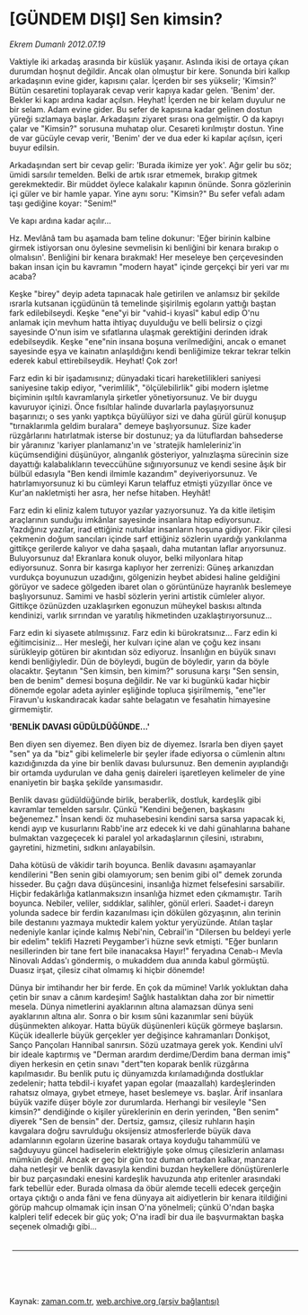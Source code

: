 # [GÜNDEM DIŞI] Sen kimsin?

*Ekrem Dumanlı 2012.07.19*

<td class="columnist-detail">
<p>Vaktiyle iki arkadaş arasında bir küslük yaşanır. Aslında ikisi de ortaya çıkan durumdan hoşnut değildir. Ancak olan olmuştur bir kere. Sonunda biri kalkıp arkadaşının evine gider, kapısını çalar. İçerden bir ses yükselir; 'Kimsin?' Bütün cesaretini toplayarak cevap verir kapıya kadar gelen. 'Benim' der. Bekler ki kapı ardına kadar açılsın. Heyhat! İçerden ne bir kelam duyulur ne bir selam. Adam evine gider. Bu sefer de kapısına kadar gelinen dostun yüreği sızlamaya başlar. Arkadaşını ziyaret sırası ona gelmiştir. O da kapıyı çalar ve "Kimsin?" sorusuna muhatap olur. Cesareti kırılmıştır dostun. Yine de var gücüyle cevap verir, 'Benim' der ve dua eder ki kapılar açılsın, içeri buyur edilsin.</p>
<p>
<div id="haberMetinDiv">
<p>Arkadaşından sert bir cevap gelir: 'Burada ikimize yer yok'. Ağır gelir bu söz; ümidi sarsılır temelden. Belki de artık ısrar etmemek, bırakıp gitmek gerekmektedir. Bir müddet öylece kalakalır kapının önünde. Sonra gözlerinin içi güler ve bir hamle yapar. Yine aynı soru: "Kimsin?" Bu sefer vefalı adam taşı gediğine koyar: "Senim!"
<p>Ve kapı ardına kadar açılır...
<p>Hz. Mevlânâ tam bu aşamada bam teline dokunur: 'Eğer birinin kalbine girmek istiyorsan onu öylesine sevmelisin ki benliğini bir kenara bırakıp o olmalısın'. Benliğini bir kenara bırakmak! Her meseleye ben çerçevesinden bakan insan için bu kavramın "modern hayat" içinde gerçekçi bir yeri var mı acaba?
<p>Keşke "birey" deyip adeta tapınacak hale getirilen ve anlamsız bir şekilde ısrarla kutsanan içgüdünün tâ temelinde şişirilmiş egoların yattığı baştan fark edilebilseydi. Keşke "ene"yi bir "vahid-i kıyasî" kabul edip O'nu anlamak için mevhum hatta ihtiyaç duyulduğu ve belli belirsiz o çizgi sayesinde O'nun isim ve sıfatlarına ulaşmak gerektiğini derinden idrak edebilseydik. Keşke "ene"nin insana boşuna verilmediğini, ancak o emanet sayesinde eşya ve kainatın anlaşıldığını kendi benliğimize tekrar tekrar telkin ederek kabul ettirebilseydik. Heyhat! Çok zor!
<p>Farz edin ki bir işadamısınız; dünyadaki ticari hareketlilikleri saniyesi saniyesine takip ediyor, "verimlilik", "ölçülebilirlik" gibi modern işletme biçiminin ışıltılı kavramlarıyla şirketler yönetiyorsunuz. Ve bir duygu kavuruyor içinizi. Önce fısıltılar halinde duvarlarla paylaşıyorsunuz başarınızı; o ses yankı yaptıkça büyülüyor sizi ve daha gürül gürül konuşup "tırnaklarımla geldim buralara" demeye başlıyorsunuz. Size kader rüzgârlarını hatırlatmak isterse bir dostunuz; ya da lütuflardan bahsederse bir yâranınız 'kariyer planlamanız'ın ve 'stratejik hamleleriniz'in küçümsendiğini düşünüyor, alınganlık gösteriyor, yalnızlaşma sürecinin size dayattığı kalabalıkların teveccühüne sığınıyorsunuz ve kendi sesine âşık bir bülbül edasıyla "Ben kendi ilmimle kazandım" deyiveriyorsunuz. Ve hatırlamıyorsunuz ki bu cümleyi Karun telaffuz etmişti yüzyıllar önce ve Kur'an nakletmişti her asra, her nefse hitaben. Heyhât!
<p>Farz edin ki eliniz kalem tutuyor yazılar yazıyorsunuz. Ya da kitle iletişim araçlarının sunduğu imkânlar sayesinde insanlara hitap ediyorsunuz. Yazdığınız yazılar, irad ettiğiniz nutuklar insanların hoşuna gidiyor. Fikir çilesi çekmenin doğum sancıları içinde sarf ettiğiniz sözlerin uyardığı yankılanma gittikçe gerilerde kalıyor ve daha şaşaalı, daha mutantan laflar arıyorsunuz. Buluyorsunuz da! Ekranlara konuk oluyor, belki milyonlara hitap ediyorsunuz. Sonra bir kasırga kaplıyor her zerrenizi: Güneş arkanızdan vurdukça boyunuzun uzadığını, gölgenizin heybet abidesi haline geldiğini görüyor ve sadece gölgeden ibaret olan o görüntünüze hayranlık beslemeye başlıyorsunuz. Samimi ve hasbî sözlerin yerini artistik cümleler alıyor. Gittikçe özünüzden uzaklaşırken egonuzun müheykel baskısı altında kendinizi, varlık sırrından ve yaratılış hikmetinden uzaklaştırıyorsunuz...
<p>Farz edin ki siyasete atılmışsınız. Farz edin ki bürokratsınız... Farz edin ki eğitimcisiniz... Her mesleği, her kulvarı içine alan ve çoğu kez insanı sürükleyip götüren bir akıntıdan söz ediyoruz. İnsanlığın en büyük sınavı kendi benliğiyledir. Dün de böyleydi, bugün de böyledir, yarın da böyle olacaktır. Şeytanın "Sen kimsin, ben kimim?" sorusuna karşı "Sen sensin, ben de benim" demesi boşuna değildir. Ne var ki bugünkü kadar hiçbir dönemde egolar adeta ayinler eşliğinde topluca şişirilmemiş, "ene"ler Firavun'u kıskandıracak kadar sahte belagatın ve fesahatin himayesine girmemiştir.
<p><b>'BENLİK DAVASI GÜDÜLDÜĞÜNDE...'</b>
<p>Ben diyen sen diyemez. Ben diyen biz de diyemez. Israrla ben diyen şayet "sen" ya da "biz" gibi kelimelerle bir şeyler ifade ediyorsa o cümlenin altını kazıdığınızda da yine bir benlik davası bulursunuz. Ben demenin ayıplandığı bir ortamda uydurulan ve daha geniş daireleri işaretleyen kelimeler de yine enaniyetin bir başka şekilde yansımasıdır.
<p>Benlik davası güdüldüğünde birlik, beraberlik, dostluk, kardeşlik gibi kavramlar temelden sarsılır. Çünkü "Kendini beğenen, başkasını beğenemez." İnsan kendi öz muhasebesini kendini sarsa sarsa yapacak ki, kendi ayıp ve kusurlarını Rabb'ine arz edecek ki ve dahi günahlarına bahane bulmaktan vazgeçecek ki paralel yol arkadaşlarının çilesini, ıstırabını, gayretini, hizmetini, sıdkını anlayabilsin.
<p>Daha kötüsü de vâkidir tarih boyunca. Benlik davasını aşamayanlar kendilerini "Ben senin gibi olamıyorum; sen benim gibi ol" demek zorunda hisseder. Bu çağrı dava düşüncesini, insanlığa hizmet felsefesini sarsabilir. Hiçbir fedakârlığa katlanmaksızın insanlığa hizmet eden çıkmamıştır. Tarih boyunca. Nebiler, veliler, sıddıklar, salihler, gönül erleri. Saadet-i dareyn yolunda sadece bir ferdin kazanılması için dökülen gözyaşının, alın terinin bile destanını yazmaya muktedir kalem yoktur yeryüzünde. Atılan taşlar nedeniyle kanlar içinde kalmış Nebi'nin, Cebrail'in "Dilersen bu beldeyi yerle bir edelim" teklifi Hazreti Peygamber'i hüzne sevk etmişti. "Eğer bunların nesillerinden bir tane fert bile inanacaksa Hayır!" feryadına Cenab-ı Mevla Ninovalı Addas'ı göndermiş, o mukaddem dua anında kabul görmüştü. Duasız irşat, çilesiz cihat olmamış ki hiçbir dönemde!
<p>Dünya bir imtihandır her bir ferde. En çok da mümine! Varlık yokluktan daha çetin bir sınav a cânım kardeşim! Sağlık hastalıktan daha zor bir nimettir mesela. Dünya nimetlerini ayaklarının altına alamazsan dünya seni ayaklarının altına alır. Sonra o bir kısım sûni kazanımlar seni büyük düşünmekten alıkoyar. Hatta büyük düşünenleri küçük görmeye başlarsın. Küçük ideallerle büyük gerçekler yer değişince kahramanları Donkişot, Sanço Pançoları Hannibal sanırsın. Sözü uzatmaya gerek yok. Kendini ulvî bir ideale kaptırmış ve "Derman arardım derdime/Derdim bana derman imiş" diyen herkesin en çetin sınavı "dert"ten koparak benlik rüzgârına kapılmasıdır. Bu benlik putu iç dünyamızda kırılamadığında dostluklar zedelenir; hatta tebdil-i kıyafet yapan egolar (maazallah) kardeşlerinden rahatsız olmaya, gıybet etmeye, haset beslemeye vs. başlar. Ârif insanlara büyük vazife düşer böyle zor durumlarda. Herhangi bir vesileyle "Sen kimsin?" dendiğinde o kişiler yüreklerinin en derin yerinden, "Ben senim" diyerek "Sen de bensin" der. Dertsiz, gamsız, çilesiz ruhların haşin kavgalara doğru savrulduğu oksijensiz atmosferlerde büyük dava adamlarının egoların üzerine basarak ortaya koyduğu tahammülü ve sağduyuyu güncel hadiselerin elektriğiyle şoke olmuş çilesizlerin anlaması mümkün değil. Ancak er geç bir gün toz duman ortadan kalkar, manzara daha netleşir ve benlik davasıyla kendini buzdan heykellere dönüştürenlerle bir buz parçasındaki enesini kardeşlik havuzunda atıp eritenler arasındaki fark tebellür eder. Burada olmasa da öbür alemde tecelli edecek gerçeğin ortaya çıktığı o anda fâni ve fena dünyaya ait aidiyetlerin bir kenara itildiğini görüp mahcup olmamak için insan O'na yönelmeli; çünkü O'ndan başka kalpleri telif edecek bir güç yok; O'na iradî bir dua ile başvurmaktan başka seçenek olmadığı gibi... 
<p></p></p></p></p></p></p></p></p></p></p></p></p></p></div>
</p>

<div class="latest-news-main" style="font-size:11pt;width:510px;padding:5px;">
<hr color="#333333" size="1"/>

</div>

<p><br>
		 </br></p></td>

Kaynak: [zaman.com.tr](http://zaman.com.tr/yazar.do?yazino=1319992), [web.archive.org (arşiv bağlantısı)](http://web.archive.org/web/20120925111750/http://zaman.com.tr:80/yazar.do?yazino=1319992)
